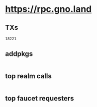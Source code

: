 # https://rpc.gno.land

## TXs
```
18221
```

## addpkgs
```
```

## top realm calls
```
```

## top faucet requesters
```
```

